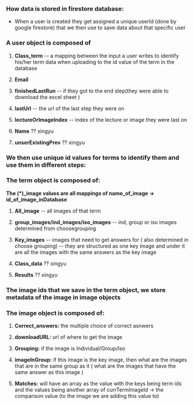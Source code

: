 ### How data is stored in firestore database:
- When a user is created they get assigned a unique userId (done by google firestore) that we then use to save data about that specific user

### A user object is composed of
1.	**Class_term** -- a mapping between the input a user writes to identify his/her term data when uploading to the id value of the term in the database


2.	**Email**


3.	**finishedLastRun** -- if they got to the end step(they were able to download the excel sheet )


4.	**lastUrl** -- the url of the last step they were on


5.	**lectureOrImageIndex** -- index of the lecture or image they were last on


6.	**Name** ?? xingyu


7.	**unserExistingPrev** ?? xingyu


### We then use unique id values for terms to identify them and use them in different steps:

### The term object is composed of:
**The (\*)\_image values are all mappings of name_of_image -> id_of_image_inDatabase**
1.	**All_image** -- all images of that term


2.	**group_images/ind_images/iso_images** -- ind, group or iso images determined from choosegrouping


3.	**Key_images** -- images that need to get answers for ( also determined in choose grouping) -- they are structured as one key image and under it are all the images with the same answers as the key image


4.	**Class_data** ?? xingyu


5.	**Results** ?? xingyu


### The image ids that we save in the term object, we store metadata of the image in image objects
### The image object is composed of:
1.	**Correct_answers:** the multiple choice of correct asnwers 


2.	**downloadURL:** url of where to get the image


3.	**Grouping:** if the image is Individual/Group/Iso


4.	**imageInGroup:** if this image is the key image, then what are the images that are in the same group as it ( what are the images that have the same answer as this image )


5.	**Matches:** will have an array as the value with the keys being term ids and the values being another array of currTermImageId -> the comparison value (to the image we are adding this value to)

